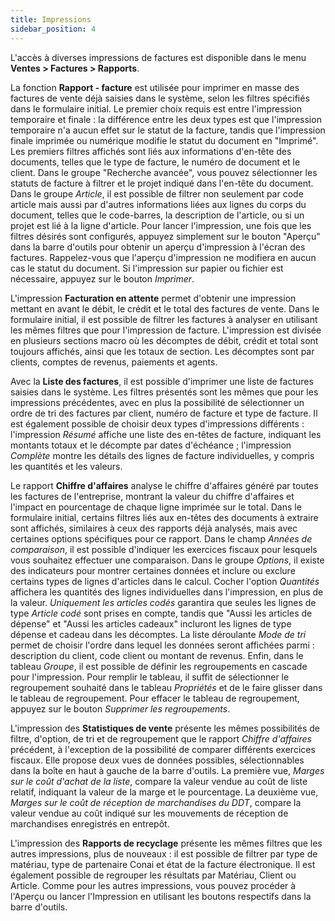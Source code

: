 ```yaml
---
title: Impressions
sidebar_position: 4
---
```


L'accès à diverses impressions de factures est disponible dans le menu **Ventes > Factures > Rapports**.

La fonction **Rapport - facture** est utilisée pour imprimer en masse des factures de vente déjà saisies dans le système, selon les filtres spécifiés dans le formulaire initial. Le premier choix requis est entre l'impression temporaire et finale : la différence entre les deux types est que l'impression temporaire n'a aucun effet sur le statut de la facture, tandis que l'impression finale imprimée ou numérique modifie le statut du document en "Imprimé". Les premiers filtres affichés sont liés aux informations d'en-tête des documents, telles que le type de facture, le numéro de document et le client. Dans le groupe "Recherche avancée", vous pouvez sélectionner les statuts de facture à filtrer et le projet indiqué dans l'en-tête du document.
Dans le groupe *Article*, il est possible de filtrer non seulement par code article mais aussi par d'autres informations liées aux lignes du corps du document, telles que le code-barres, la description de l'article, ou si un projet est lié à la ligne d'article.
Pour lancer l'impression, une fois que les filtres désirés sont configurés, appuyez simplement sur le bouton "Aperçu" dans la barre d'outils pour obtenir un aperçu d'impression à l'écran des factures. Rappelez-vous que l'aperçu d'impression ne modifiera en aucun cas le statut du document. Si l'impression sur papier ou fichier est nécessaire, appuyez sur le bouton *Imprimer*.

L'impression **Facturation en attente** permet d'obtenir une impression mettant en avant le débit, le crédit et le total des factures de vente.
Dans le formulaire initial, il est possible de filtrer les factures à analyser en utilisant les mêmes filtres que pour l'impression de facture. L'impression est divisée en plusieurs sections macro où les décomptes de débit, crédit et total sont toujours affichés, ainsi que les totaux de section. Les décomptes sont par clients, comptes de revenus, paiements et agents.

Avec la **Liste des factures**, il est possible d'imprimer une liste de factures saisies dans le système.
Les filtres présentés sont les mêmes que pour les impressions précédentes, avec en plus la possibilité de sélectionner un ordre de tri des factures par client, numéro de facture et type de facture. Il est également possible de choisir deux types d'impressions différents : l'impression *Résumé* affiche une liste des en-têtes de facture, indiquant les montants totaux et le décompte par dates d'échéance ; l'impression *Complète* montre les détails des lignes de facture individuelles, y compris les quantités et les valeurs.

Le rapport **Chiffre d'affaires** analyse le chiffre d'affaires généré par toutes les factures de l'entreprise, montrant la valeur du chiffre d'affaires et l'impact en pourcentage de chaque ligne imprimée sur le total.
Dans le formulaire initial, certains filtres liés aux en-têtes des documents à extraire sont affichés, similaires à ceux des rapports déjà analysés, mais avec certaines options spécifiques pour ce rapport.
Dans le champ *Années de comparaison*, il est possible d'indiquer les exercices fiscaux pour lesquels vous souhaitez effectuer une comparaison. Dans le groupe *Options*, il existe des indicateurs pour montrer certaines données et inclure ou exclure certains types de lignes d'articles dans le calcul. Cocher l'option *Quantités* affichera les quantités des lignes individuelles dans l'impression, en plus de la valeur. *Uniquement les articles codés* garantira que seules les lignes de type *Article codé* sont prises en compte, tandis que "Aussi les articles de dépense" et "Aussi les articles cadeaux" incluront les lignes de type dépense et cadeau dans les décomptes. La liste déroulante *Mode de tri* permet de choisir l'ordre dans lequel les données seront affichées parmi : description du client, code client ou montant de revenus. Enfin, dans le tableau *Groupe*, il est possible de définir les regroupements en cascade pour l'impression. Pour remplir le tableau, il suffit de sélectionner le regroupement souhaité dans le tableau *Propriétés* et de le faire glisser dans le tableau de regroupement. Pour effacer le tableau de regroupement, appuyez sur le bouton *Supprimer les regroupements*.

L'impression des **Statistiques de vente** présente les mêmes possibilités de filtre, d'option, de tri et de regroupement que le rapport *Chiffre d'affaires* précédent, à l'exception de la possibilité de comparer différents exercices fiscaux. Elle propose deux vues de données possibles, sélectionnables dans la boîte en haut à gauche de la barre d'outils. La première vue, *Marges sur le coût d'achat de la liste*, compare la valeur vendue au coût de liste relatif, indiquant la valeur de la marge et le pourcentage. La deuxième vue, *Marges sur le coût de réception de marchandises du DDT*, compare la valeur vendue au coût indiqué sur les mouvements de réception de marchandises enregistrés en entrepôt.

L'impression des **Rapports de recyclage** présente les mêmes filtres que les autres impressions, plus de nouveaux : il est possible de filtrer par type de matériau, type de partenaire Conai et état de la facture électronique. Il est également possible de regrouper les résultats par Matériau, Client ou Article.
Comme pour les autres impressions, vous pouvez procéder à l'Aperçu ou lancer l'Impression en utilisant les boutons respectifs dans la barre d'outils.